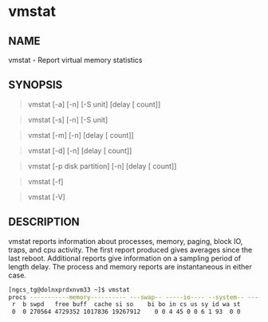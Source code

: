 # vmstat

## NAME

vmstat - Report virtual memory statistics

## SYNOPSIS

> vmstat [-a] [-n] [-S unit] [delay [ count]]

> vmstat [-s] [-n] [-S unit]

> vmstat [-m] [-n] [delay [ count]]

> vmstat [-d] [-n] [delay [ count]]

> vmstat [-p disk partition] [-n] [delay [ count]]

> vmstat [-f]

> vmstat [-V]

## DESCRIPTION

vmstat reports information about processes, memory, paging, block IO, traps, and cpu activity. The  first report produced gives averages since the last reboot. Additional reports give information on a sampling period of length delay.  The process and memory reports are instantaneous in either case.

```bash
[ngcs_tg@dolnxprdxnvm33 ~]$ vmstat
procs -----------memory---------- ---swap-- -----io---- --system-- -----cpu------
 r  b swpd   free buff  cache si so    bi bo in cs us sy id wa st
 0  0 270564 4729352 1017836 19267912    0 0 4 45 0 0 6 1 93  0 0
```
